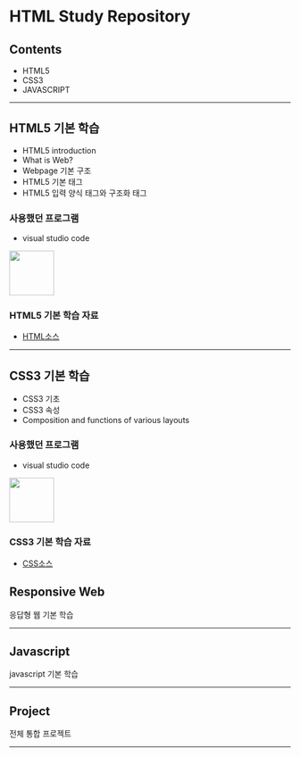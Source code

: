 # HTML Study Repository

## Contents
- HTML5
- CSS3
- JAVASCRIPT

--------------------------

## HTML5 기본 학습
- HTML5 introduction
- What is Web?
- Webpage 기본 구조
- HTML5 기본 태그
- HTML5 입력 양식 태그와 구조화 태그

### 사용했던 프로그램
- visual studio code
<img src = "https://pbs.twimg.com/profile_images/1278357302601347072/BGZIBPH9_400x400.jpg" width = "80" height = "80"/>


### HTML5 기본 학습 자료
- [HTML소스](https://github.com/WhiteHair-H/StudyHtml/blob/main/01_HTML/index.html)

--------------------------

## CSS3 기본 학습
- CSS3 기초
- CSS3 속성
- Composition and functions of various layouts

### 사용했던 프로그램
- visual studio code
<img src = "https://pbs.twimg.com/profile_images/1278357302601347072/BGZIBPH9_400x400.jpg" width = "80" height = "80"/>


### CSS3 기본 학습 자료
- [CSS소스](https://github.com/WhiteHair-H/StudyHtml/tree/main/02_CSS)

## Responsive Web
응답형 웹 기본 학습

---------------------------

## Javascript
javascript 기본 학습

---------------------------


## Project
전체 통합 프로젝트


---------------------------

